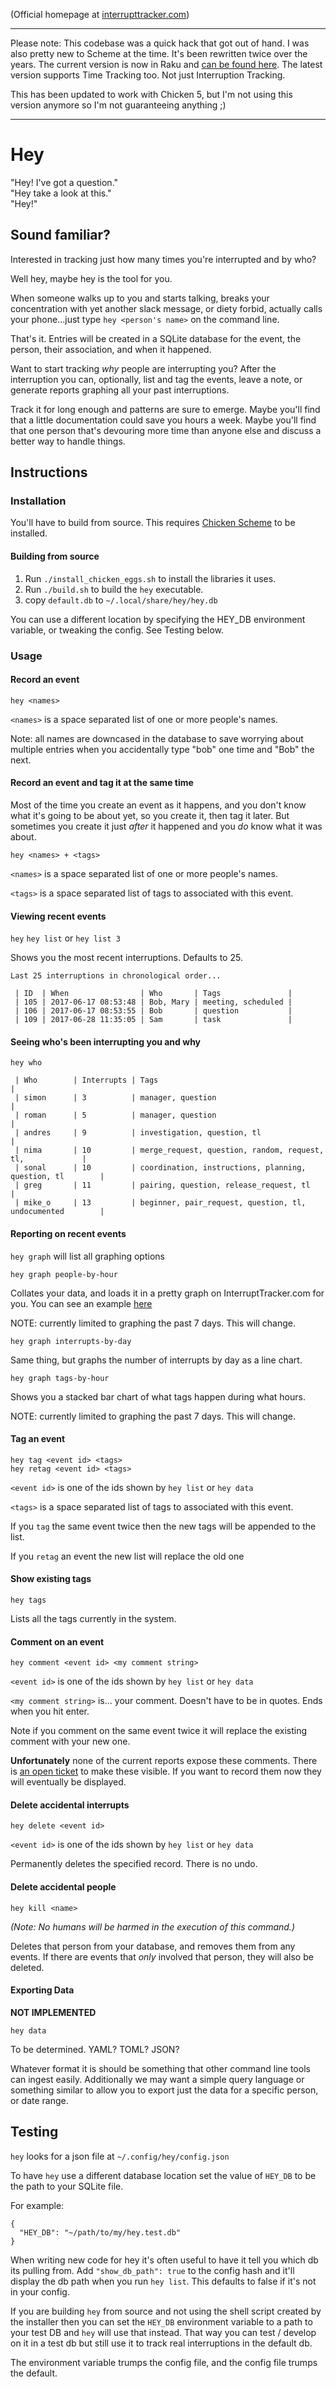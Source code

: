 (Official homepage at [interrupttracker.com](https://interrupttracker.com))

----

Please note: This codebase was a quick hack that got out of hand. I
was also pretty new to Scheme at the time. It's been rewritten twice over the years. The current version is now in Raku and
[can be found here](https://github.com/masukomi/hey_3). The latest
version supports Time Tracking too. Not just Interruption Tracking.

This has been updated to work with Chicken 5, but I'm not using this
version anymore so I'm not guaranteeing anything ;) 

----

# Hey

"Hey! I've got a question."  
"Hey take a look at this."  
"Hey!"

## Sound familiar?  
Interested in tracking just how many times you're interrupted and by who? 

Well hey, maybe hey is the tool for you.

When someone walks up to you and starts talking, breaks your concentration with
yet another slack message, or diety forbid, actually calls your phone...just
type `hey <person's name>` on the command line.

That's it. Entries will be created in a SQLite database for the event, the
person, their association, and when it happened.

Want to start tracking _why_ people are interrupting you? After the interruption 
you can, optionally, list and tag the events, leave a note, 
or generate reports graphing all your past interruptions.

Track it for long enough and patterns are sure to emerge. Maybe you'll find 
that a little documentation could save you hours a week. Maybe you'll find that
one person that's devouring more time than anyone else and discuss a better way to
handle things.

## Instructions

### Installation
You'll have to build from source. This requires
[Chicken Scheme](https://www.call-cc.org/) to be installed.  


#### Building from source

1. Run `./install_chicken_eggs.sh` to install the libraries it uses.
2. Run `./build.sh` to build the `hey` executable. 
3. copy `default.db` to `~/.local/share/hey/hey.db`

You can use a different location by specifying the HEY_DB
environment variable, or tweaking the config. See Testing below.

### Usage

#### Record an event

`hey <names>` 

`<names>` is a space separated list of one or more
people's names. 

Note: all names are downcased in the database to save worrying about multiple
entries when you accidentally type "bob" one time and "Bob" the next.

#### Record an event and tag it at the same time
Most of the time you create an event as it happens, and you don't know what it's
going to be about yet, so you create it, then tag it later. But sometimes you
create it just _after_ it happened and you _do_ know what it was about.

`hey <names> + <tags>`

`<names>` is a space separated list of one or more
people's names.

`<tags>` is a space separated list of tags to associated with this event.

#### Viewing recent events
`hey` `hey list` or `hey list 3`

Shows you the most recent interruptions. Defaults to 25.

```
Last 25 interruptions in chronological order...

 | ID  | When                | Who       | Tags               |
 | 105 | 2017-06-17 08:53:48 | Bob, Mary | meeting, scheduled |
 | 106 | 2017-06-17 08:53:55 | Bob       | question           |
 | 109 | 2017-06-28 11:35:05 | Sam       | task               |
```

#### Seeing who's been interrupting you and why

`hey who`

```
 | Who        | Interrupts | Tags                                                      |
 | simon      | 3          | manager, question                                         |
 | roman      | 5          | manager, question                                         |
 | andres     | 9          | investigation, question, tl                               |
 | nima       | 10         | merge_request, question, random, request, tl,             |
 | sonal      | 10         | coordination, instructions, planning, question, tl        |
 | greg       | 11         | pairing, question, release_request, tl                    |
 | mike_o     | 13         | beginner, pair_request, question, tl, undocumented        |
```

#### Reporting on recent events
`hey graph` will list all graphing options

`hey graph people-by-hour`

Collates your data, and loads it in a pretty graph on
InterruptTracker.com for you. You can see an example 
[here](https://interrupttracker.com/stacked_bar_chart.html)

NOTE: currently limited to graphing the past 7 days. This will change.

`hey graph interrupts-by-day`

Same thing, but graphs the number of interrupts by day as a 
line chart.


`hey graph tags-by-hour`

Shows you a stacked bar chart of what tags happen during what hours.

NOTE: currently limited to graphing the past 7 days. This will change.

#### Tag an event
`hey tag <event id> <tags>`  
`hey retag <event id> <tags>`

`<event id>` is one of the ids shown by `hey list` or `hey data`

`<tags>` is a space separated list of tags to associated with this event.

If you `tag` the same event twice then the new tags will be appended to the list.

If you `retag` an event the new list will replace the old one

#### Show existing tags
`hey tags`

Lists all the tags currently in the system.

#### Comment on an event
`hey comment <event id> <my comment string>`

`<event id>` is one of the ids shown by `hey list` or `hey data`

`<my comment string>` is... your comment. Doesn't have to be in quotes. Ends
when you hit enter.

Note if you comment on the same event twice it will replace the existing
comment with your new one. 

**Unfortunately** none of the current reports expose these comments.
There is [an open ticket](https://github.com/masukomi/hey/issues/11) to make
these visible. If you want to record them now they will eventually be displayed.

#### Delete accidental interrupts
`hey delete <event id>`

`<event id>` is one of the ids shown by `hey list` or `hey data`

Permanently deletes the specified record. There is no undo.

#### Delete accidental people
`hey kill <name>`

_(Note: No humans will be harmed in the execution of this
command.)_

Deletes that person from your database, and removes them from
any events. If there are events that _only_ involved that
person, they will also be deleted.

#### Exporting Data
**NOT IMPLEMENTED**  

`hey data`

To be determined. YAML? TOML? JSON? 

Whatever format it is should be something that other command line tools can
ingest easily. Additionally we may want a simple query language or something
similar to allow you to export just the data for a specific person, or date
range.


## Testing
`hey` looks for a json file at `~/.config/hey/config.json`

To have `hey` use a different database location set the value of `HEY_DB` to be
the path to your SQLite file. 

For example:

    {
      "HEY_DB": "~/path/to/my/hey.test.db"
    }

When writing new code for hey it's often useful to have it tell you which db its
pulling from. Add `"show_db_path": true` to the config hash and it'll display
the db path when you run `hey list`. This defaults to false if it's not in your
config.

If you are building `hey` from source and not using the shell script created by
the installer then you can set the `HEY_DB` environment variable to a path to
your test DB and `hey` will use that instead. That way you can test / develop on
it in a test db but still use it to track real interruptions in the default db.

The environment variable trumps the config file, and the config file trumps 
the default.
